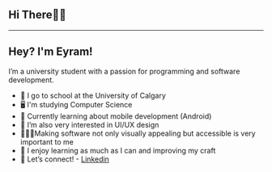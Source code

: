 ## Hi There👋🏾
---

## Hey? I'm Eyram!
I’m a university student with a passion for programming and software development.

- 🦖 I go to school at the University of Calgary
- 🖥️ I'm studying Computer Science
- 📱 Currently learning about mobile development (Android)
- 🎨 I’m also very interested in UI/UX design
- 🧑‍🦼‍➡️Making software not only visually appealing but accessible is very important to me
- 🌳 I enjoy learning as much as I can and improving my craft
- 🔗 Let’s connect! - [Linkedin](http://www.linkedin.com/in/eyramekpe)
